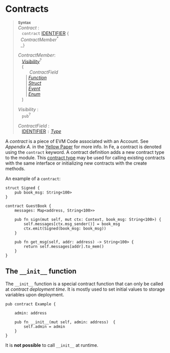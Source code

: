 # Contracts

> **<sup>Syntax</sup>**\
> _Contract_ :\
> &nbsp;&nbsp; `contract` [IDENTIFIER] `{`\
> &nbsp;&nbsp;_ContractMember_<sup>\*</sup>\
> &nbsp;&nbsp;_`}`
>
> _ContractMember_:\
> &nbsp;&nbsp; [_Visibility_]<sup>?</sup>\
> &nbsp;&nbsp; (\
> &nbsp;&nbsp; &nbsp;&nbsp; &nbsp;&nbsp;  _ContractField_\
> &nbsp;&nbsp; &nbsp;&nbsp; | [_Function_]\
> &nbsp;&nbsp; &nbsp;&nbsp; | [_Struct_]\
> &nbsp;&nbsp; &nbsp;&nbsp; | [_Event_]\
> &nbsp;&nbsp; &nbsp;&nbsp; | [_Enum_]\
> &nbsp;&nbsp; )
>
> _Visibility_ :\
> &nbsp;&nbsp; `pub`<sup>?</sup>
>
> _ContractField_ :\
> &nbsp;&nbsp; [IDENTIFIER] `:` [_Type_]


 A _contract_ is a piece of EVM Code associated with an Account. See *Appendix A.* in the [Yellow Paper](https://ethereum.github.io/yellowpaper/paper.pdf) for more info. In Fe, a contract is denoted using the `contract` keyword. A contract definition adds a new contract type to the module. This [contract type] may be used for calling existing contracts with the same interface or initializing new contracts with the create methods.

An example of a `contract`:

```fe
struct Signed {
    pub book_msg: String<100>
}

contract GuestBook {
    messages: Map<address, String<100>>

    pub fn sign(mut self, mut ctx: Context, book_msg: String<100>) {
        self.messages[ctx.msg_sender()] = book_msg
        ctx.emit(Signed(book_msg: book_msg))
    }

    pub fn get_msg(self, addr: address) -> String<100> {
        return self.messages[addr].to_mem()
    }
}
```

## The `__init__` function

The `__init__` function is a special contract function that can only be called at *contract deployment time*. It is mostly used to set initial values to storage variables upon deployment.

```fe
pub contract Example {

    admin: address

    pub fn __init__(mut self, admin: address)  {
        self.admin = admin
    }
}
```

It is **not possible** to call `__init__` at runtime.

[NEWLINE]: ../lexical_structure/tokens.md#newline
[IDENTIFIER]: ../lexical_structure/identifiers.md
[_Visibility_]: ./visibility_and_privacy.md
[_Type_]: ../type_system/types/index.md
[contract type]: ../type_system/types/contract.md
[_Function_]: ../type_system/types/function.md
[_Struct_]: ./structs.md
[_Event_]: ./events.md
[_Enum_]: ./enums.md
